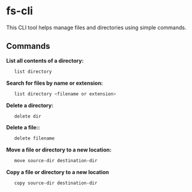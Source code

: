 # fs-cli

This CLI tool helps manage files and directories using simple commands.

## Commands

**List all contents of a directory:**

```bash
   list directory
```

 **Search for files by name or extension:**

```bash
   list directory <filename or extension>
```

**Delete a directory:**

```bash
   delete dir
```

**Delete a file::**

```bash
   delete filename
```

**Move a file or directory to a new location:**

```bash
   move source-dir destination-dir
```

**Copy a file or directory to a new location**

```bash
   copy source-dir destination-dir
```